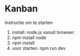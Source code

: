 # Kanban
Instructie om te starten

1. install: node.js vanuit browser:
2. npm install node
3. npm install
4. voor starten: npm run dev
